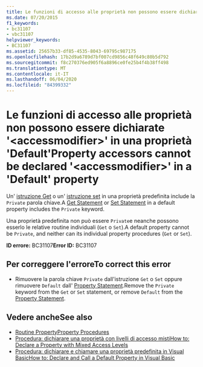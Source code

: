 ```yaml
---
title: Le funzioni di accesso alle proprietà non possono essere dichiarate '<accessmodifier>' in una proprietà 'Default'
ms.date: 07/20/2015
f1_keywords:
- bc31107
- vbc31107
helpviewer_keywords:
- BC31107
ms.assetid: 25657b33-df85-4535-8043-69795c987175
ms.openlocfilehash: 17b2d9a6789d7bf007cd9856c48f649c80b5d792
ms.sourcegitcommit: f8c270376ed905f6a8896ce0fe25b4f4b38ff498
ms.translationtype: MT
ms.contentlocale: it-IT
ms.lasthandoff: 06/04/2020
ms.locfileid: "84399332"
---
```

# <a name="property-accessors-cannot-be-declared-accessmodifier-in-a-default-property"></a><span data-ttu-id="d3841-102">Le funzioni di accesso alle proprietà non possono essere dichiarate '\<accessmodifier>' in una proprietà 'Default'</span><span class="sxs-lookup"><span data-stu-id="d3841-102">Property accessors cannot be declared '\<accessmodifier>' in a 'Default' property</span></span>
<span data-ttu-id="d3841-103">Un' [istruzione Get](../language-reference/statements/get-statement.md) o un' [istruzione set](../language-reference/statements/set-statement.md) in una proprietà predefinita include la `Private` parola chiave.</span><span class="sxs-lookup"><span data-stu-id="d3841-103">A [Get Statement](../language-reference/statements/get-statement.md) or [Set Statement](../language-reference/statements/set-statement.md) in a default property includes the `Private` keyword.</span></span>  
  
 <span data-ttu-id="d3841-104">Una proprietà predefinita non può essere `Private`e neanche possono esserlo le relative routine individuali (`Get` o `Set`).</span><span class="sxs-lookup"><span data-stu-id="d3841-104">A default property cannot be `Private`, and neither can its individual property procedures (`Get` or `Set`).</span></span>  
  
 <span data-ttu-id="d3841-105">**ID errore:** BC31107</span><span class="sxs-lookup"><span data-stu-id="d3841-105">**Error ID:** BC31107</span></span>  
  
## <a name="to-correct-this-error"></a><span data-ttu-id="d3841-106">Per correggere l'errore</span><span class="sxs-lookup"><span data-stu-id="d3841-106">To correct this error</span></span>  
  
- <span data-ttu-id="d3841-107">Rimuovere la parola chiave `Private` dall'istruzione `Get` o `Set` oppure rimuovere `Default` dall' [Property Statement](../language-reference/statements/property-statement.md).</span><span class="sxs-lookup"><span data-stu-id="d3841-107">Remove the `Private` keyword from the `Get` or `Set` statement, or remove `Default` from the [Property Statement](../language-reference/statements/property-statement.md).</span></span>  
  
## <a name="see-also"></a><span data-ttu-id="d3841-108">Vedere anche</span><span class="sxs-lookup"><span data-stu-id="d3841-108">See also</span></span>

- [<span data-ttu-id="d3841-109">Routine Property</span><span class="sxs-lookup"><span data-stu-id="d3841-109">Property Procedures</span></span>](../programming-guide/language-features/procedures/property-procedures.md)
- [<span data-ttu-id="d3841-110">Procedura: dichiarare una proprietà con livelli di accesso misti</span><span class="sxs-lookup"><span data-stu-id="d3841-110">How to: Declare a Property with Mixed Access Levels</span></span>](../programming-guide/language-features/procedures/how-to-declare-a-property-with-mixed-access-levels.md)
- [<span data-ttu-id="d3841-111">Procedura: dichiarare e chiamare una proprietà predefinita in Visual Basic</span><span class="sxs-lookup"><span data-stu-id="d3841-111">How to: Declare and Call a Default Property in Visual Basic</span></span>](../programming-guide/language-features/procedures/how-to-declare-and-call-a-default-property.md)
